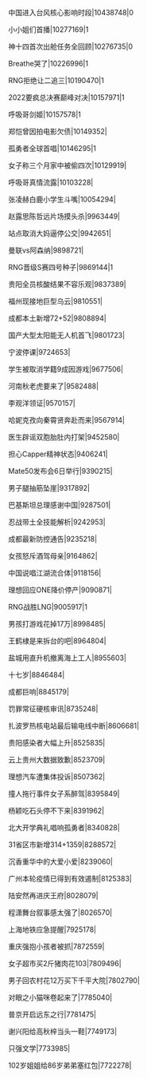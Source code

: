 中国进入台风核心影响时段|10438748|0

小小姐们首播|10277169|1

神十四首次出舱任务全回顾|10276735|0

Breathe哭了|10226996|1

RNG拒绝让二追三|10190470|1

2022要疯总决赛巅峰对决|10157971|1

呼吸哥剑姬|10157578|1

郑恺曾因拍电影欠债|10149352|

孤勇者全球首唱|10146295|1

女子称三个月家中被偷四次|10129919|

呼吸哥真情流露|10103228|

张凌赫白鹿小学生斗嘴|10054294|

赵露思陈哲远片场摸头杀|9963449|

站点取消大妈逼停公交|9942651|

曼联vs阿森纳|9898721|

RNG晋级S赛四号种子|9869144|1

贵阳全员核酸结果不容乐观|9837389|

福州现接地巨型乌云|9810551|

成都本土新增72+52|9808894|

国产大型太阳能无人机首飞|9801723|

宁波停课|9724653|

学生被取消学籍9成因游戏|9677506|

河南秋老虎要来了|9582488|

李观洋领证|9570157|

哈妮克孜向秦霄贤奔赴而来|9567914|

医生辟谣双胞胎肚内打架|9452580|

担心Capper精神状态|9406241|

Mate50发布会6日举行|9390215|

男子腿抽筋坠崖|9317892|

巴基斯坦总理感谢中国|9287501|

忍战带土全技能解析|9242953|

成都最新防控通告|9235218|

女孩怒斥酒驾母亲|9164862|

中国说唱江湖流合体|9118156|

理想回应ONE降价停产|9090871|

RNG战胜LNG|9005917|1

男孩打游戏花掉17万|8998485|

王鹤棣是来拆台的吧|8964804|

盐城用直升机撤离海上工人|8955603|

十七岁|8846484|

成都巨响|8845179|

罚罪常征硬核审讯|8735248|

扎波罗热核电站最后输电线中断|8606681|

贵阳感染者大幅上升|8525835|

云上贵州大数据致歉|8523709|

理想汽车遭集体投诉|8507362|

撞人拖行事件女子系醉驾|8395849|

杨颖吃石头停不下来|8391962|

北大开学典礼唱响孤勇者|8340828|

31省区市新增314+1359|8288572|

沉香重华中的大爱小爱|8239060|

广州本轮疫情已得到有效遏制|8125383|

陆安然再进庆王府|8028079|

程潇舞台叙事感太强了|8026570|

上海地铁应急提醒|7925178|

重庆强抱小孩者被抓|7872559|

女子超市买2斤猪肉花103|7809496|

男子回农村花12万买下千平大院|7802790|

对眼之小猫咪卷起来了|7785040|

普京开启远东之行|7781475|

谢兴阳给高秋梓当头一鞋|7749173|

只强文学|7733985|

102岁姐姐给86岁弟弟塞红包|7722278|

